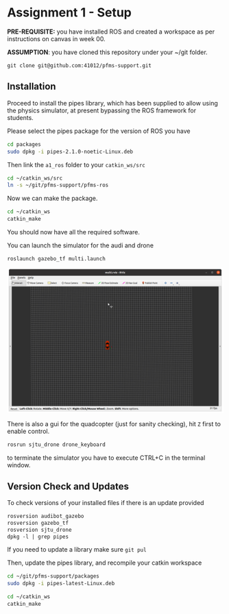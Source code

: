 Assignment 1 - Setup
=========================

**PRE-REQUISITE:** you have installed ROS and created a workspace as per instructions on canvas in week 00. 

**ASSUMPTION**: you have cloned this repository under your ~/git folder.

```
git clone git@github.com:41012/pfms-support.git
```

## Installation

Proceed to install the pipes library, which has been supplied to allow using the physics simulator, at present bypassing the ROS framework for students.

Please select the pipes package for the version of ROS you have

```bash
cd packages
sudo dpkg -i pipes-2.1.0-noetic-Linux.deb
```

Then link the `a1_ros` folder to your `catkin_ws/src`

```bash
cd ~/catkin_ws/src
ln -s ~/git/pfms-support/pfms-ros 
```
Now we can make the package.

```bash
cd ~/catkin_ws
catkin_make
```

You should now have all the required software. 

You can launch the simulator for the audi and drone

```
roslaunch gazebo_tf multi.launch
```
<img src="./images/rviz_multi.png" alt="rviz_multi" style="zoom:50%;" />

There is also a gui for the quadcopter (just for sanity checking), hit `Z` first to enable control.

```bash
rosrun sjtu_drone drone_keyboard
```

to terminate the simulator you have to execute CTRL+C in the terminal window.

Version Check and Updates
-------------------------

To check versions of your installed files if there is an update provided

```
rosversion audibot_gazebo
rosversion gazebo_tf
rosversion sjtu_drone
dpkg -l | grep pipes
```

If you need to update a library make sure `git pul`



Then, update the pipes library, and recompile your catkin workspace

```bash
cd ~/git/pfms-support/packages
sudo dpkg -i pipes-latest-Linux.deb
```
```bash
cd ~/catkin_ws
catkin_make
```

